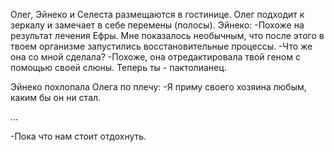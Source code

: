 Олег, Эйнеко и Селеста размещаются в гостинице.
Олег подходит к зеркалу и замечает в себе перемены (полосы).
Эйнеко:
-Похоже на результат лечения Ефры. Мне показалось необычным, что после этого в твоем организме запустились восстановительные процессы.
-Что же она со мной сделала?
-Похоже, она отредактировала твой геном с помощью своей слюны. Теперь ты - пактолианец.

Эйнеко похлопала Олега по плечу:
-Я приму своего хозяина любым, каким бы он ни стал.

...

-Пока что нам стоит отдохнуть.